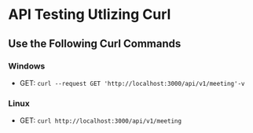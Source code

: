 # API Testing Utlizing Curl

## Use the Following Curl Commands

### Windows

* GET: `curl --request GET 'http://localhost:3000/api/v1/meeting'-v`

### Linux

* GET: `curl http://localhost:3000/api/v1/meeting`